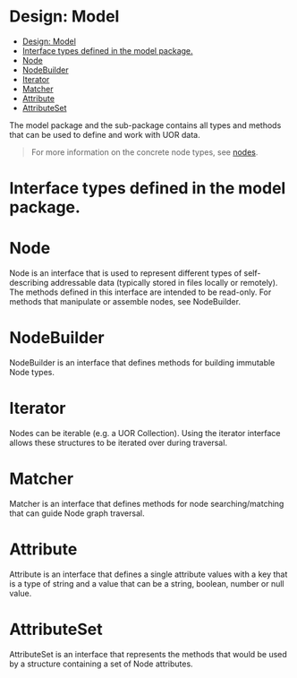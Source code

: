 Design: Model
===
- [Design: Model](#design-model)
- [Interface types defined in the model package.](#interface-types-defined-in-the-model-package)
- [Node](#node)
- [NodeBuilder](#nodebuilder)
- [Iterator](#iterator)
- [Matcher](#matcher)
- [Attribute](#attribute)
- [AttributeSet](#attributeset)


The model package and the sub-package contains all types and methods that can be used to define and work with UOR data.

> For more information on the concrete node types, see [nodes](nodes.md).

# Interface types defined in the model package.
# Node
Node is an interface that is used to represent different types of self-describing addressable data (typically stored in files locally or remotely). The methods defined in this interface are intended to be read-only. For methods that manipulate or assemble nodes, see NodeBuilder.

# NodeBuilder
NodeBuilder is an interface that defines methods for building immutable Node types. 

# Iterator
Nodes can be iterable (e.g. a UOR Collection). Using the iterator interface allows these structures to be iterated over during traversal.

# Matcher
Matcher is an interface that defines methods for node searching/matching that can guide Node graph traversal.

# Attribute 

Attribute is an interface that defines a single attribute values with a key that is a type of string and a value that can be a string, boolean, number or null value.

# AttributeSet

AttributeSet is an interface that represents the methods that would be used by a structure containing a set of Node attributes.


